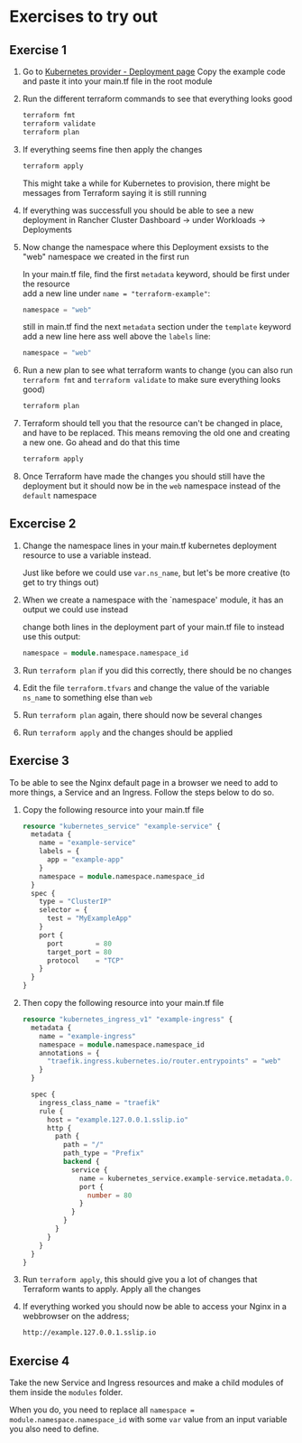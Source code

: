 # Exercises to try out

## Exercise 1
1. Go to [Kubernetes provider - Deployment page](https://registry.terraform.io/providers/hashicorp/kubernetes/latest/docs/resources/deployment#example-usage)
   Copy the example code and paste it into your main.tf file in the root module

2. Run the different terraform commands to see that everything looks good
   ```bash
   terraform fmt
   terraform validate
   terraform plan
   ```

3. If everything seems fine then apply the changes
   ```bash
   terraform apply
   ```

   This might take a while for Kubernetes to provision, there might be messages from Terraform saying it is still running

4. If everything was successfull you should be able to see a new deployment in Rancher Cluster Dashboard -> under Workloads -> Deployments

5. Now change the namespace where this Deployment exsists to the "web" namespace we created in the first run
   
   In your main.tf file, find the first `metadata` keyword, should be first under the resource  
   add a new line under `name = "terraform-example"`:  
   ```terraform
   namespace = "web"
   ```

   still in main.tf find the next `metadata` section under the `template` keyword  
   add a new line here ass well above the `labels` line:
   ```terraform
   namespace = "web"
   ```

6. Run a new plan to see what terraform wants to change (you can also run `terraform fmt` and `terraform validate` to make sure everything looks good)

   ```bash
   terraform plan
   ```

7. Terraform should tell you that the resource can't be changed in place, and have to be replaced. This means removing the old one and creating a new one. Go ahead and do that this time

   ```bash
   terraform apply
   ```

8. Once Terraform have made the changes you should still have the deployment but it should now be in the `web` namespace instead of the `default` namespace

## Excercise 2

1. Change the namespace lines in your main.tf kubernetes deployment resource to use a variable instead.

   Just like before we could use `var.ns_name`, but let's be more creative (to get to try things out)

2. When we create a namespace with the `namespace' module, it has an output we could use instead

   change both lines in the deployment part of your main.tf file to instead use this output:
   ```terraform
   namespace = module.namespace.namespace_id
   ```

3. Run `terraform plan` if you did this correctly, there should be no changes

4. Edit the file `terraform.tfvars`  and change the value of the variable `ns_name` to something else than `web`

5. Run `terraform plan` again, there should now be several changes

6. Run `terraform apply` and the changes should be applied

## Exercise 3

To be able to see the Nginx default page in a browser we need to add to more things, a Service and an Ingress. Follow the steps below to do so.

1. Copy the following resource into your main.tf file

   ```terraform   
   resource "kubernetes_service" "example-service" {
     metadata {
       name = "example-service"
       labels = {
         app = "example-app"
       }
       namespace = module.namespace.namespace_id
     }
     spec {
       type = "ClusterIP"
       selector = {
         test = "MyExampleApp"
       }
       port {
         port        = 80
         target_port = 80
         protocol    = "TCP"
       }
     }
   }
   ```

2. Then copy the following resource into your main.tf file

   ```terraform
   resource "kubernetes_ingress_v1" "example-ingress" {
     metadata {
       name = "example-ingress"
       namespace = module.namespace.namespace_id
       annotations = {
         "traefik.ingress.kubernetes.io/router.entrypoints" = "web"
       }
     }
   
     spec {
       ingress_class_name = "traefik"
       rule {
         host = "example.127.0.0.1.sslip.io"
         http {
           path {
             path = "/"
             path_type = "Prefix"
             backend {
               service {
                 name = kubernetes_service.example-service.metadata.0.name
                 port {
                   number = 80
                 }
               }
             }
           }
         }
       }
     }
   }
   ```

3. Run `terraform apply`, this should give you a lot of changes that Terraform wants to apply. Apply all the changes

4. If everything worked you should now be able to access your Nginx in a webbrowser on the address;
   ```bash
   http://example.127.0.0.1.sslip.io
   ```

## Exercise 4

Take the new Service and Ingress resources and make a child modules of them inside the `modules` folder.

When you do, you need to replace all `namespace = module.namespace.namespace_id` with some `var` value from an input variable you also need to define.
